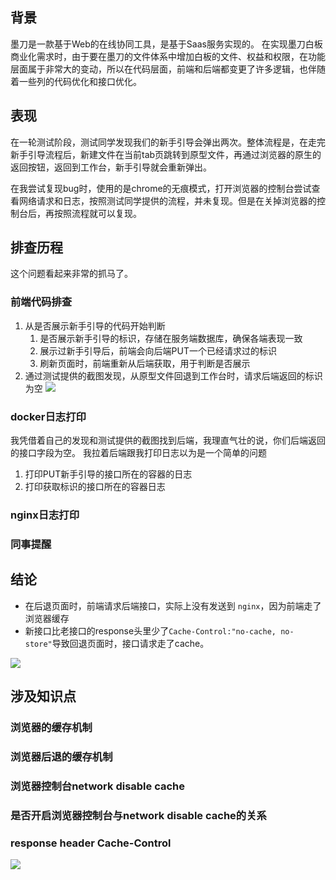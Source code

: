 ## 背景
墨刀是一款基于Web的在线协同工具，是基于Saas服务实现的。
在实现墨刀白板商业化需求时，由于要在墨刀的文件体系中增加白板的文件、权益和权限，在功能层面属于非常大的变动，所以在代码层面，前端和后端都变更了许多逻辑，也伴随着一些列的代码优化和接口优化。

## 表现
在一轮测试阶段，测试同学发现我们的新手引导会弹出两次。整体流程是，在走完新手引导流程后，新建文件在当前tab页跳转到原型文件，再通过浏览器的原生的返回按钮，返回到工作台，新手引导就会重新弹出。

在我尝试复现bug时，使用的是chrome的无痕模式，打开浏览器的控制台尝试查看网络请求和日志，按照测试同学提供的流程，并未复现。但是在关掉浏览器的控制台后，再按照流程就可以复现。


## 排查历程
这个问题看起来非常的抓马了。

### 前端代码排查
1. 从是否展示新手引导的代码开始判断
	1. 是否展示新手引导的标识，存储在服务端数据库，确保各端表现一致
	2. 展示过新手引导后，前端会向后端PUT一个已经请求过的标识
	3. 刷新页面时，前端重新从后端获取，用于判断是否展示
2. 通过测试提供的截图发现，从原型文件回退到工作台时，请求后端返回的标识为空
![](http://images.leyla.top/note/Pasted%20image%2020250118153226.png)

### docker日志打印
我凭借着自己的发现和测试提供的截图找到后端，我理直气壮的说，你们后端返回的接口字段为空。
我拉着后端跟我打印日志以为是一个简单的问题
1. 打印PUT新手引导的接口所在的容器的日志
2. 打印获取标识的接口所在的容器日志

### nginx日志打印

### 同事提醒

## 结论
- 在后退页面时，前端请求后端接口，实际上没有发送到 `nginx`，因为前端走了浏览器缓存
- 新接口比老接口的response头里少了`Cache-Control:"no-cache, no-store"`导致回退页面时，接口请求走了cache。

![](http://images.leyla.top/note/Pasted%20image%2020250118144013.png)



## 涉及知识点

### 浏览器的缓存机制

### 浏览器后退的缓存机制

### 浏览器控制台network disable cache

### 是否开启浏览器控制台与network disable cache的关系

### response header Cache-Control

![](http://images.leyla.top/note/Pasted%20image%2020250118144232.png)

